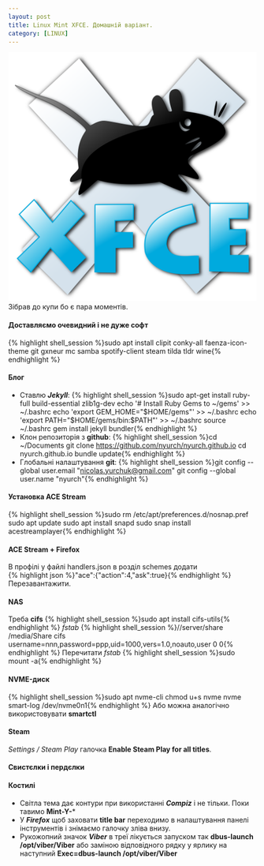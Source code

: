 ```yaml
---
layout: post
title: Linux Mint XFCE. Домашній варіант.
category: [LINUX]
---
```

![linux logo](/assets/media/xfce.svg?style=head)  
Зібрав до купи бо є пара моментів.<!--more-->  
#### Доставляємо очевидний і не дуже софт
{% highlight shell_session %}sudo apt install clipit conky-all faenza-icon-theme git gxneur mc samba spotify-client steam tilda tldr wine{% endhighlight %}

#### Блог
- Ставлю ***Jekyll***:
{% highlight shell_session %}sudo apt-get install ruby-full build-essential zlib1g-dev
echo '# Install Ruby Gems to ~/gems' >> ~/.bashrc
echo 'export GEM_HOME="$HOME/gems"' >> ~/.bashrc
echo 'export PATH="$HOME/gems/bin:$PATH"' >> ~/.bashrc
source ~/.bashrc
gem install jekyll bundler{% endhighlight %}
- Клон репозиторія з **github**:
{% highlight shell_session %}cd ~/Documents
git clone https://github.com/nyurch/nyurch.github.io
cd nyurch.github.io
bundle update{% endhighlight %}
- Глобальні налаштування **git**:
{% highlight shell_session %}git config --global user.email "nicolas.yurchuk@gmail.com"
git config --global user.name "nyurch"{% endhighlight %}

#### Установка ACE Stream
{% highlight shell_session %}sudo rm /etc/apt/preferences.d/nosnap.pref
sudo apt update
sudo apt install snapd
sudo snap install acestreamplayer{% endhighlight %}

#### ACE Stream + Firefox
В профілі у файлі handlers.json в розділ schemes додати  
{% highlight json %}"ace":{"action":4,"ask":true}{% endhighlight %}
Перезавантажити.

#### NAS
Треба **cifs**
{% highlight shell_session %}sudo apt install cifs-utils{% endhighlight %}
_fstab_
{% highlight shell_session %}//server/share /media/Share cifs username=nnn,password=ppp,uid=1000,vers=1.0,noauto,user 0 0{% endhighlight %}
Перечитати _fstab_
{% highlight shell_session %}sudo mount -a{% endhighlight %}

#### NVME-диск
{% highlight shell_session %}sudo apt nvme-cli
chmod u+s nvme
nvme smart-log /dev/nvme0n1{% endhighlight %}
Або можна аналогічно використовувати **smartctl**

#### Steam
_Settings / Steam Play_ галочка **Enable Steam Play for all titles**.

#### Свистєлки і пердєлки


#### Костилі
- Світла тема дає контури при використанні ***Compiz*** і не тільки. Поки тавимо **Mint-Y-***
- У ***Firefox*** щоб заховати **title bar** переходимо в налаштування панелі інструментів і знімаємо галочку зліва внизу.
- Рукожопний значок ***Viber*** в треї лікується запуском так **dbus-launch /opt/viber/Viber** або заміною відповідного рядку у ярлику на наступний
**Exec=dbus-launch /opt/viber/Viber**
